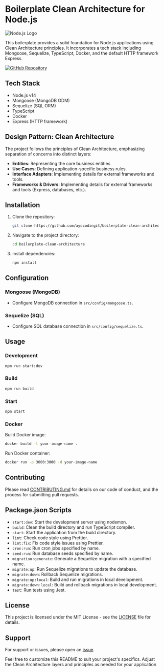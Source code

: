 # Boilerplate Clean Architecture for Node.js

![Node.js Logo](https://nodejs.org/static/images/logo.svg)

This boilerplate provides a solid foundation for Node.js applications using Clean Architecture principles. It incorporates a tech stack including Mongoose, Sequelize, TypeScript, Docker, and the default HTTP framework Express.

[![GitHub Repository](https://img.shields.io/badge/GitHub-Repository-blue?logo=github)](https://github.com/ayocodingit/boilerplate-clean-architecture)

## Tech Stack

- Node.js v14
- Mongoose (MongoDB ODM)
- Sequelize (SQL ORM)
- TypeScript
- Docker
- Express (HTTP framework)

## Design Pattern: Clean Architecture

The project follows the principles of Clean Architecture, emphasizing separation of concerns into distinct layers:

- **Entities**: Representing the core business entities.
- **Use Cases**: Defining application-specific business rules.
- **Interface Adapters**: Implementing details for external frameworks and tools.
- **Frameworks & Drivers**: Implementing details for external frameworks and tools (Express, databases, etc.).

## Installation

1. Clone the repository:

   ```bash
   git clone https://github.com/ayocodingit/boilerplate-clean-architecture.git
   ```

2. Navigate to the project directory:

   ```bash
   cd boilerplate-clean-architecture
   ```

3. Install dependencies:

   ```bash
   npm install
   ```

## Configuration

### Mongoose (MongoDB)

- Configure MongoDB connection in `src/config/mongoose.ts`.

### Sequelize (SQL)

- Configure SQL database connection in `src/config/sequelize.ts`.

## Usage

### Development

```bash
npm run start:dev
```

### Build

```bash
npm run build
```

### Start

```bash
npm start
```

### Docker

Build Docker image:

```bash
docker build -t your-image-name .
```

Run Docker container:

```bash
docker run -p 3000:3000 -d your-image-name
```

## Contributing

Please read [CONTRIBUTING.md](CONTRIBUTING.md) for details on our code of conduct, and the process for submitting pull requests.

## Package.json Scripts

- `start:dev`: Start the development server using nodemon.
- `build`: Clean the build directory and run TypeScript compiler.
- `start`: Start the application from the build directory.
- `lint`: Check code style using Prettier.
- `lint:fix`: Fix code style issues using Prettier.
- `cron:run`: Run cron jobs specified by name.
- `seed:run`: Run database seeds specified by name.
- `migration:generate`: Generate a Sequelize migration with a specified name.
- `migrate:up`: Run Sequelize migrations to update the database.
- `migrate:down`: Rollback Sequelize migrations.
- `migrate:up:local`: Build and run migrations in local development.
- `migrate:down:local`: Build and rollback migrations in local development.
- `test`: Run tests using Jest.

## License

This project is licensed under the MIT License - see the [LICENSE](LICENSE) file for details.

## Support

For support or issues, please open an [issue](https://github.com/ayocodingit/boilerplate-clean-architecture/issues).

Feel free to customize this README to suit your project's specifics. Adjust the Clean Architecture layers and principles as needed for your application.